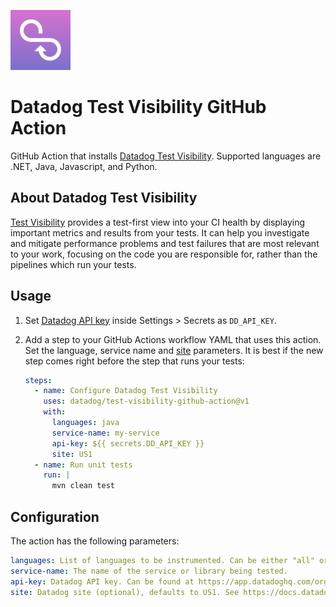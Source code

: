 ![logo](CIVislogo.png)

# Datadog Test Visibility GitHub Action

GitHub Action that installs [Datadog Test Visibility](https://docs.datadoghq.com/tests/). 
Supported languages are .NET, Java, Javascript, and Python.

## About Datadog Test Visibility

[Test Visibility](https://docs.datadoghq.com/tests/) provides a test-first view into your CI health by displaying important metrics and results from your tests. 
It can help you investigate and mitigate performance problems and test failures that are most relevant to your work, focusing on the code you are responsible for, rather than the pipelines which run your tests.

## Usage

1. Set [Datadog API key](https://app.datadoghq.com/organization-settings/api-keys) inside Settings > Secrets as `DD_API_KEY`.
2. Add a step to your GitHub Actions workflow YAML that uses this action. Set the language, service name and [site](https://docs.datadoghq.com/getting_started/site/) parameters. It is best if the new step comes right before the step that runs your tests: 

   ```yaml
   steps:
     - name: Configure Datadog Test Visibility
       uses: datadog/test-visibility-github-action@v1
       with:
         languages: java
         service-name: my-service
         api-key: ${{ secrets.DD_API_KEY }}
         site: US1
     - name: Run unit tests
       run: |
         mvn clean test
   ```

## Configuration

The action has the following parameters:

```yaml
languages: List of languages to be instrumented. Can be either "all" or any of "java", "js", "python", "dotnet" (multiple languages can be specified as a space-separated list).
service-name: The name of the service or library being tested.
api-key: Datadog API key. Can be found at https://app.datadoghq.com/organization-settings/api-keys
site: Datadog site (optional), defaults to US1. See https://docs.datadoghq.com/getting_started/site for more information about sites.
```
